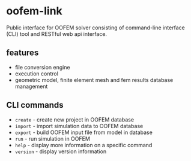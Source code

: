 # oofem-link
Public interface for OOFEM solver consisting of command-line interface (CLI) tool and RESTful web api interface.

## features
* file conversion engine
* execution control
* geometric model, finite element mesh and fem results database management

## CLI commands
* `create` - create new project in OOFEM database
* `import` - import simulation data to OOFEM database
* `export` - build OOFEM input file from model in database
* `run` - run simulation in OOFEM
* `help` - display more information on a specific command
* `version` - display version information
